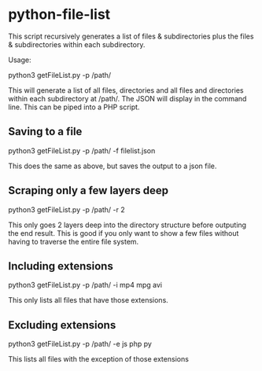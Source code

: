# python-file-list

This script recursively generates a list of files & subdirectories plus the files & subdirectories within each subdirectory.

Usage:

python3 getFileList.py -p /path/

This will generate a list of all files, directories and all files and directories within each subdirectory at /path/. The JSON will display in the command line. This can be piped into a PHP script.

## Saving to a file

python3 getFileList.py -p /path/ -f filelist.json

This does the same as above, but saves the output to a json file.

## Scraping only a few layers deep

python3 getFileList.py -p /path/ -r 2

This only goes 2 layers deep into the directory structure before outputing the end result. This is good if you only want to show a few files without having to traverse the entire file system.

## Including extensions

python3 getFileList.py -p /path/ -i mp4 mpg avi

This only lists all files that have those extensions.

## Excluding extensions

python3 getFileList.py -p /path/ -e js php py

This lists all files with the exception of those extensions
